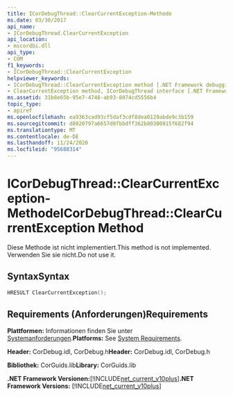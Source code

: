 ```yaml
---
title: ICorDebugThread::ClearCurrentException-Methode
ms.date: 03/30/2017
api_name:
- ICorDebugThread.ClearCurrentException
api_location:
- mscordbi.dll
api_type:
- COM
f1_keywords:
- ICorDebugThread::ClearCurrentException
helpviewer_keywords:
- ICorDebugThread::ClearCurrentException method [.NET Framework debugging]
- ClearCurrentException method, ICorDebugThread interface [.NET Framework debugging]
ms.assetid: 31b8e65b-95e7-4748-ab93-8074cd5556b4
topic_type:
- apiref
ms.openlocfilehash: ea9363cad93cf5daf3cdf8dea0129abde9c3b159
ms.sourcegitcommit: d8020797a6657d0fbbdff362b80300815f682f94
ms.translationtype: MT
ms.contentlocale: de-DE
ms.lasthandoff: 11/24/2020
ms.locfileid: "95688314"
---
```

# <a name="icordebugthreadclearcurrentexception-method"></a><span data-ttu-id="9b4ef-102">ICorDebugThread::ClearCurrentException-Methode</span><span class="sxs-lookup"><span data-stu-id="9b4ef-102">ICorDebugThread::ClearCurrentException Method</span></span>

<span data-ttu-id="9b4ef-103">Diese Methode ist nicht implementiert.</span><span class="sxs-lookup"><span data-stu-id="9b4ef-103">This method is not implemented.</span></span> <span data-ttu-id="9b4ef-104">Verwenden Sie sie nicht.</span><span class="sxs-lookup"><span data-stu-id="9b4ef-104">Do not use it.</span></span>  
  
## <a name="syntax"></a><span data-ttu-id="9b4ef-105">Syntax</span><span class="sxs-lookup"><span data-stu-id="9b4ef-105">Syntax</span></span>  
  
```cpp  
HRESULT ClearCurrentException();  
```  
  
## <a name="requirements"></a><span data-ttu-id="9b4ef-106">Requirements (Anforderungen)</span><span class="sxs-lookup"><span data-stu-id="9b4ef-106">Requirements</span></span>  

 <span data-ttu-id="9b4ef-107">**Plattformen:** Informationen finden Sie unter [Systemanforderungen](../../get-started/system-requirements.md).</span><span class="sxs-lookup"><span data-stu-id="9b4ef-107">**Platforms:** See [System Requirements](../../get-started/system-requirements.md).</span></span>  
  
 <span data-ttu-id="9b4ef-108">**Header:** CorDebug.idl, CorDebug.h</span><span class="sxs-lookup"><span data-stu-id="9b4ef-108">**Header:** CorDebug.idl, CorDebug.h</span></span>  
  
 <span data-ttu-id="9b4ef-109">**Bibliothek:** CorGuids.lib</span><span class="sxs-lookup"><span data-stu-id="9b4ef-109">**Library:** CorGuids.lib</span></span>  
  
 <span data-ttu-id="9b4ef-110">**.NET Framework Versionen:**[!INCLUDE[net_current_v10plus](../../../../includes/net-current-v10plus-md.md)]</span><span class="sxs-lookup"><span data-stu-id="9b4ef-110">**.NET Framework Versions:** [!INCLUDE[net_current_v10plus](../../../../includes/net-current-v10plus-md.md)]</span></span>
